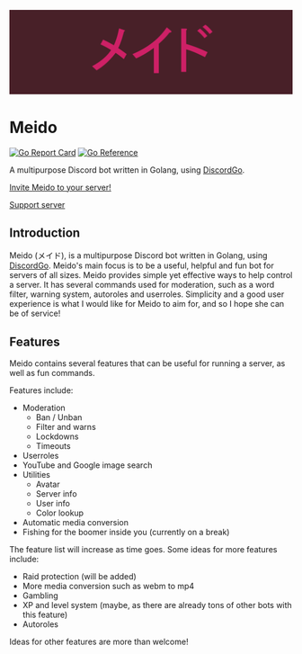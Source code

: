 ![Meido Logo](./assets/header.png)

# Meido

[![Go Report Card](https://goreportcard.com/badge/github.com/intrntsrfr/meido)](https://goreportcard.com/report/github.com/intrntsrfr/meido)
[![Go Reference](https://pkg.go.dev/badge/github.com/intrntsrfr/meido.svg)](https://pkg.go.dev/github.com/intrntsrfr/meido)

A multipurpose Discord bot written in Golang, using [DiscordGo](https://github.com/bwmarrin/discordgo/).

[Invite Meido to your server!](https://discordapp.com/oauth2/authorize?client_id=394162399348785152&scope=bot)

[Support server](https://discord.gg/KgMEGK3)

## Introduction

Meido (メイド), is a multipurpose Discord bot written in Golang, using [DiscordGo](https://github.com/bwmarrin/discordgo/).
Meido's main focus is to be a useful, helpful and fun bot for servers of all sizes. Meido provides simple yet effective
ways to help control a server. It has several commands used for moderation, such as a word filter, warning system,
autoroles and userroles. Simplicity and a good user experience is what I would like for Meido to aim for, and so I
hope she can be of service!

## Features

Meido contains several features that can be useful for running a server, as well as fun commands.

Features include:

* Moderation
  * Ban / Unban
  * Filter and warns
  * Lockdowns
  * Timeouts
* Userroles
* YouTube and Google image search
* Utilities
  * Avatar
  * Server info
  * User info
  * Color lookup
* Automatic media conversion
* Fishing for the boomer inside you (currently on a break)

The feature list will increase as time goes.
Some ideas for more features include:

* Raid protection (will be added)
* More media conversion such as webm to mp4
* Gambling
* XP and level system (maybe, as there are already tons of other bots with this feature)
* Autoroles

Ideas for other features are more than welcome!
